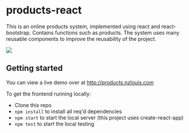 # products-react

This is an online products system, implemented using react and react-bootstrap. Contains functions such as products. The system uses many reusable components to improve the reusability of the project.

![](src/images/products.gif)

## Getting started

You can view a live demo over at http://products.nzlouis.com

To get the frontend running locally:

- Clone this repo
- `npm install` to install all req'd dependencies
- `npm start` to start the local server (this project uses create-react-app)
- `npm test` to start the local testing
